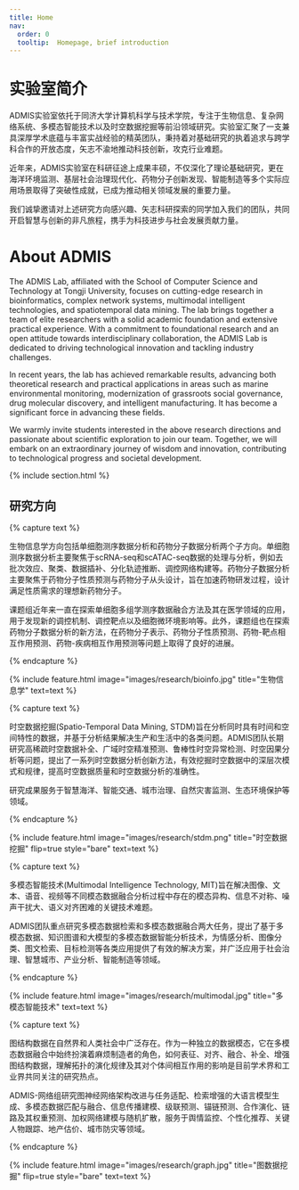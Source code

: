 ```yaml
---
title: Home
nav:
  order: 0
  tooltip:  Homepage, brief introduction
---
```


# 实验室简介

ADMIS实验室依托于同济大学计算机科学与技术学院，专注于生物信息、复杂网络系统、多模态智能技术以及时空数据挖掘等前沿领域研究。实验室汇聚了一支兼具深厚学术底蕴与丰富实战经验的精英团队，秉持着对基础研究的执着追求与跨学科合作的开放态度，矢志不渝地推动科技创新，攻克行业难题。

近年来，ADMIS实验室在科研征途上成果丰硕，不仅深化了理论基础研究，更在海洋环境监测、基层社会治理现代化、药物分子创新发现、智能制造等多个实际应用场景取得了突破性成就，已成为推动相关领域发展的重要力量。

我们诚挚邀请对上述研究方向感兴趣、矢志科研探索的同学加入我们的团队，共同开启智慧与创新的非凡旅程，携手为科技进步与社会发展贡献力量。

# About ADMIS

The ADMIS Lab, affiliated with the School of Computer Science and Technology at Tongji University, focuses on cutting-edge research in bioinformatics, complex network systems, multimodal intelligent technologies, and spatiotemporal data mining. The lab brings together a team of elite researchers with a solid academic foundation and extensive practical experience. With a commitment to foundational research and an open attitude towards interdisciplinary collaboration, the ADMIS Lab is dedicated to driving technological innovation and tackling industry challenges.

In recent years, the lab has achieved remarkable results, advancing both theoretical research and practical applications in areas such as marine environmental monitoring, modernization of grassroots social governance, drug molecular discovery, and intelligent manufacturing. It has become a significant force in advancing these fields.

We warmly invite students interested in the above research directions and passionate about scientific exploration to join our team. Together, we will embark on an extraordinary journey of wisdom and innovation, contributing to technological progress and societal development.


{% include section.html %}

<!-- ## 最新动态
- **2024.10.21** 热烈祝贺实验室在读硕士研究生孔令百的论文《CausalFormer: An Interpretable Transformer for Temporal Causal Discovery》被《IEEE Transactions on Knowledge and Data Engineering》期刊接收！
- **2024.10.21** 热烈祝贺实验室在读硕士研究生李辉的论文《STAD: Ship trajectory anomaly detection in ocean with dynamic pattern clustering》被《Ocean Engineering》期刊接收！
- **2024.09.09** 热烈祝贺实验室在读硕士研究生孔令百的论文《Traffexplainer: A Framework towards GNN-based Interpretable Traffic Prediction》被《IEEE Transactions on Artificial Intelligence》期刊接收！ -->

<!-- see more -->

## 研究方向

{% capture text %}

生物信息学方向包括单细胞测序数据分析和药物分子数据分析两个子方向。单细胞测序数据分析主要聚焦于scRNA-seq和scATAC-seq数据的处理与分析，例如去批次效应、聚类、数据插补、分化轨迹推断、调控网络构建等。药物分子数据分析主要聚焦于药物分子性质预测与药物分子从头设计，旨在加速药物研发过程，设计满足性质需求的理想新药物分子。

课题组近年来一直在探索单细胞多组学测序数据融合方法及其在医学领域的应用，用于发现新的调控机制、调控靶点以及细胞微环境影响等。此外，课题组也在探索药物分子数据分析的新方法，在药物分子表示、药物分子性质预测、药物-靶点相互作用预测、药物-疾病相互作用预测等问题上取得了良好的进展。

{% endcapture %}

{%
  include feature.html
  image="images/research/bioinfo.jpg"
  title="生物信息学"
  text=text
%}

{% capture text %}

时空数据挖掘(Spatio-Temporal Data Mining, STDM)旨在分析同时具有时间和空间特性的数据，并基于分析结果解决生产和生活中的各类问题。ADMIS团队长期研究高稀疏时空数据补全、广域时空精准预测、鲁棒性时空异常检测、时空因果分析等问题，提出了一系列时空数据分析创新方法，有效挖掘时空数据中的深层次模式和规律，提高时空数据质量和时空数据分析的准确性。

研究成果服务于智慧海洋、智能交通、城市治理、自然灾害监测、生态环境保护等领域。

{% endcapture %}

{%
  include feature.html
  image="images/research/stdm.png"
  title="时空数据挖掘"
  flip=true
  style="bare"
  text=text
%}

{% capture text %}

多模态智能技术(Multimodal Intelligence Technology, MIT)旨在解决图像、文本、语音、视频等不同模态数据融合分析过程中存在的模态异构、信息不对称、噪声干扰大、语义对齐困难的关键技术难题。

ADMIS团队重点研究多模态数据检索和多模态数据融合两大任务，提出了基于多模态数据、知识图谱和大模型的多模态数据智能分析技术，为情感分析、图像分类、图文检索、目标检测等各类应用提供了有效的解决方案，并广泛应用于社会治理、智慧城市、产业分析、智能制造等领域。


{% endcapture %}

{%
  include feature.html
  image="images/research/multimodal.jpg"
  title="多模态智能技术"
  text=text
%}

{% capture text %}

图结构数据在自然界和人类社会中广泛存在。作为一种独立的数据模态，它在多模态数据融合中始终扮演着麻烦制造者的角色，如何表征、对齐、融合、补全、增强图结构数据，理解拓扑的演化规律及其对个体间相互作用的影响是目前学术界和工业界共同关注的研究热点。

ADMIS-网络组研究图神经网络架构改进与任务适配、检索增强的大语言模型生成、多模态数据匹配与融合、信息传播建模、级联预测、锚链预测、合作演化、链路及其权重预测、加权网络建模与随机扩散，服务于舆情监控、个性化推荐、关键人物跟踪、地产估价、城市防灾等领域。

{% endcapture %}

{%
  include feature.html
  image="images/research/graph.jpg"
  title="图数据挖掘"
  flip=true
  style="bare"
  text=text
%}
